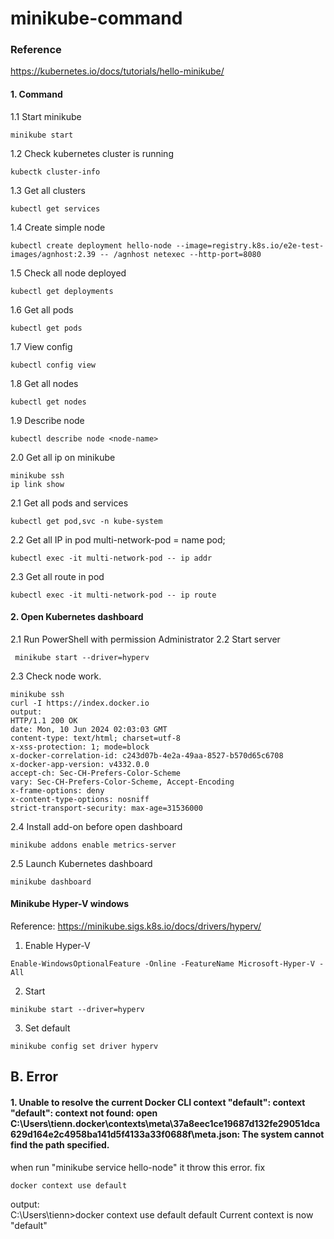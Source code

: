 # minikube-command
### Reference
https://kubernetes.io/docs/tutorials/hello-minikube/
#### 1. Command
1.1 Start minikube
```
minikube start
```
1.2 Check kubernetes cluster is running
```
kubectk cluster-info
```
1.3 Get all clusters
```
kubectl get services
```
1.4 Create simple node
```
kubectl create deployment hello-node --image=registry.k8s.io/e2e-test-images/agnhost:2.39 -- /agnhost netexec --http-port=8080
```
1.5 Check all node deployed
```
kubectl get deployments
```
1.6 Get all pods
```
kubectl get pods
```
1.7 View config
```
kubectl config view
```
1.8 Get all nodes
```
kubectl get nodes
```
1.9 Describe node
```
kubectl describe node <node-name>
```
2.0 Get all ip on minikube
```
minikube ssh
ip link show
```
2.1 Get all pods and services
```
kubectl get pod,svc -n kube-system
```
2.2 Get all IP in pod
multi-network-pod = name pod;
```
kubectl exec -it multi-network-pod -- ip addr
```
2.3 Get all route in pod
```
kubectl exec -it multi-network-pod -- ip route
```

#### 2. Open Kubernetes dashboard
2.1 Run PowerShell with permission Administrator
2.2 Start server
```
 minikube start --driver=hyperv          
```
2.3 Check node work.
```
minikube ssh
curl -I https://index.docker.io
output:
HTTP/1.1 200 OK
date: Mon, 10 Jun 2024 02:03:03 GMT
content-type: text/html; charset=utf-8
x-xss-protection: 1; mode=block
x-docker-correlation-id: c243d07b-4e2a-49aa-8527-b570d65c6708
x-docker-app-version: v4332.0.0
accept-ch: Sec-CH-Prefers-Color-Scheme
vary: Sec-CH-Prefers-Color-Scheme, Accept-Encoding
x-frame-options: deny
x-content-type-options: nosniff
strict-transport-security: max-age=31536000
```

2.4 Install add-on before open dashboard
```
minikube addons enable metrics-server
```
2.5 Launch Kubernetes dashboard
```
minikube dashboard
```

#### Minikube Hyper-V windows
Reference: https://minikube.sigs.k8s.io/docs/drivers/hyperv/
1. Enable Hyper-V
```
Enable-WindowsOptionalFeature -Online -FeatureName Microsoft-Hyper-V -All
```
2. Start
```
minikube start --driver=hyperv 
```
3. Set default
```
minikube config set driver hyperv
```
## B. Error
#### 1. Unable to resolve the current Docker CLI context "default": context "default": context not found: open C:\Users\tienn\.docker\contexts\meta\37a8eec1ce19687d132fe29051dca629d164e2c4958ba141d5f4133a33f0688f\meta.json: The system cannot find the path specified.

when run "minikube service hello-node" it throw this error.
fix
```
docker context use default
```
output:  
C:\Users\tienn>docker context use default
default
Current context is now "default"
